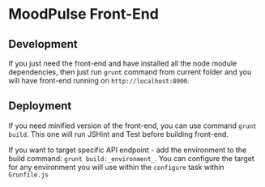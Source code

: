 # MoodPulse Front-End

## Development

If you just need the front-end and have installed all the node module dependencies, then just run
```grunt```
command from current folder and you will have front-end running on ```http://localhost:8000```.

## Deployment

If you need minified version of the front-end, you can use command ```grunt build```.
This one will run JSHint and Test before building front-end.

If you want to target specific API endpoint - add the environment to the build command: ```grunt build:_environment_```.
You can configure the target for any environment you will use within the `configure` task within `Grunfile.js`
